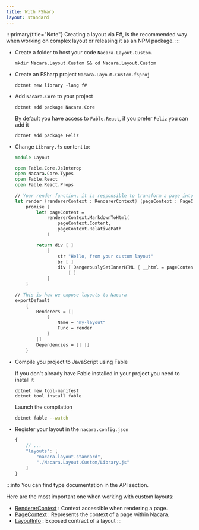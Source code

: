 ```yaml
---
title: With FSharp
layout: standard
---
```


:::primary{title="Note"}
Creating a layout via F#, is the recommended way when working on complex layout or releasing it as an NPM package.
:::

<ul class="textual-steps">

<li>

Create a folder to host your code `Nacara.Layout.Custom`.

```
mkdir Nacara.Layout.Custom && cd Nacara.Layout.Custom
```

</li>

<li>

Create an FSharp project `Nacara.Layout.Custom.fsproj`

```
dotnet new library -lang f#
```

</li>

<li>

Add `Nacara.Core` to your project

```
dotnet add package Nacara.Core
```

By default you have access to `Fable.React`, if you prefer `Feliz` you can add it

```
dotnet add package Feliz
```

</li>

<li>

Change `Library.fs` content to:

```fsharp
module Layout

open Fable.Core.JsInterop
open Nacara.Core.Types
open Fable.React
open Fable.React.Props

// Your render function, it is responsible to transform a page into HTML
let render (rendererContext : RendererContext) (pageContext : PageContext) =
    promise {
        let! pageContent =
            rendererContext.MarkdownToHtml(
                pageContext.Content,
                pageContext.RelativePath
            )

        return div [ ]
            [
                str "Hello, from your custom layout"
                br [ ]
                div [ DangerouslySetInnerHTML { __html = pageContent} ]
                    [ ]
            ]
    }

// This is how we expose layouts to Nacara
exportDefault
    {
        Renderers = [|
            {
                Name = "my-layout"
                Func = render
            }
        |]
        Dependencies = [| |]
    }
```

</li>

<li>

Compile you project to JavaScript using Fable

If you don't already have Fable installed in your project you need to install it

```
dotnet new tool-manifest
dotnet tool install fable
```

Launch the compilation

```sh
dotnet fable --watch
```

</li>

<li>

Register your layout in the `nacara.config.json`

```js
{
    // ...
    "layouts": [
        "nacara-layout-standard",
        "./Nacara.Layout.Custom/Library.js"
    ]
}
```

</li>

</ul>

:::info
You can find type documentation in the API section.

Here are the most important one when working with custom layouts:

- [RendererContext](/Nacara/reference/Nacara.Core/nacara-core-types-renderercontext.html) : Context accessible when rendering a page.
- [PageContext](/Nacara/reference/Nacara.Core/nacara-core-types-pagecontext.html) : Represents the context of a page within Nacara.
- [LayoutInfo](/Nacara/reference/Nacara.Core/nacara-core-types-layoutinfo.html) : Exposed contract of a layout
:::
